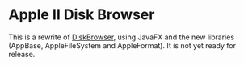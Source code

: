 # Apple II Disk Browser
This is a rewrite of [DiskBrowser](https://github.com/dmolony/diskbrowser), using JavaFX and the new libraries (AppBase, AppleFileSystem and AppleFormat). It is not yet ready for release.